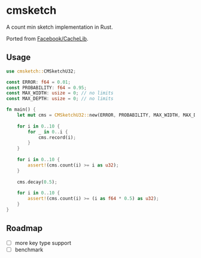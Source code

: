 # cmsketch

A count min sketch implementation in Rust.

Ported from [Facebook/CacheLib](https://github.com/facebook/cachelib).

## Usage

```rust
use cmsketch::CMSketchU32;

const ERROR: f64 = 0.01;
const PROBABILITY: f64 = 0.95;
const MAX_WIDTH: usize = 0; // no limits
const MAX_DEPTH: usize = 0; // no limits

fn main() {
    let mut cms = CMSketchU32::new(ERROR, PROBABILITY, MAX_WIDTH, MAX_DEPTH);
    
    for i in 0..10 {
        for _ in 0..i {
            cms.record(i);
        }
    }
    
    for i in 0..10 {
        assert!(cms.count(i) >= i as u32);
    }
    
    cms.decay(0.5);
    
    for i in 0..10 {
        assert!(cms.count(i) >= (i as f64 * 0.5) as u32);
    }
}
```

## Roadmap

- [ ] more key type support
- [ ] benchmark
